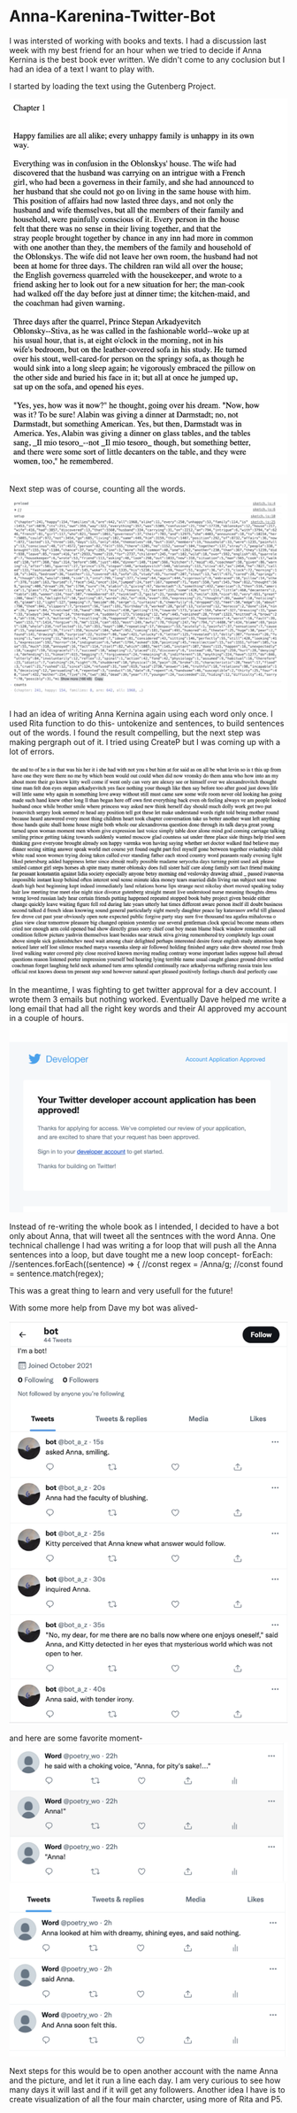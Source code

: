 # Anna-Karenina-Twitter-Bot

I was intersted of working with books and texts. I had a discussion last week with my best friend for an hour when we tried to decide if Anna Kernina is the best book ever written. We didn't come to any coclusion but I had an idea of a text I want to play with.

I started by loading the text using the Gutenberg Project.

![00](00.png)

Next step was of course, counting all the words.
![01](01.png)

I had an idea of writing Anna Kernina again using each word only once. I used Rita function to do this- untokenize and sentences, to build sentences out of the words. I found the result compelling, but the next step was making pergraph out of it. I tried using CreateP but I was coming up with a lot of errors.

![03](03.png)

In the meantime, I was fighting to get twitter approval for a dev account. I wrote them 3 emails but nothing worked. Eventually Dave helped me write a long email that had all the right key words and their AI approved my account in a couple of hours.
![04](04.png)

Instead of re-writing the whole book as I intended, I decided to have a bot only about Anna, that will tweet all the sentnces with the word Anna.
One technical challenge I had was writing a for loop that will push all the Anna sentences into a loop, but dave tought me a new loop concept- forEach:
//sentences.forEach((sentence) => {
  //const regex = /Anna/g;
  //const found = sentence.match(regex);
  
This was a great thing to learn and very usefull for the future!

With some more help from Dave my bot was alived-
  
![05](05.png)

and here are some favorite moment-
![06](06.png)
![07](07.png)

Next steps for this would be to open another account with the name Anna and the picture, and let it run a line each day. I am very curious to see how many days it will last and if it will get any followers.
Another idea I have is to create visualization of all the four main charcter, using more of Rita and P5.
